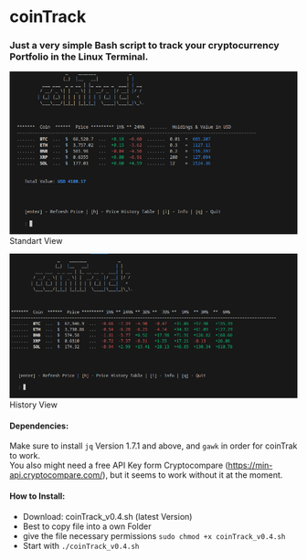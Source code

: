 # coinTrack
### Just a very simple Bash script to track your cryptocurrency Portfolio in the Linux Terminal.


![coinTrack Screenshot]( https://raw.githubusercontent.com/1tituz/CoinTrack/main/screenshot_coinTrack.png "Standard View")
Standart View

![coinTrack Screenshot]( https://raw.githubusercontent.com/1tituz/CoinTrack/main/screenshot_coinTrack2.png "History View")
History View

#### Dependencies:
Make sure to install `jq` Version 1.7.1 and above, and `gawk` in order for coinTrak to work.  
You also might need a free API Key form Cryptocompare (https://min-api.cryptocompare.com/), but it seems to work without it at the moment.

#### How to Install:
  - Download: coinTrack_v0.4.sh (latest Version)
  - Best to copy file into a own Folder
  - give the file necessary permissions `sudo chmod +x coinTrack_v0.4.sh`
  - Start with `./coinTrack_v0.4.sh`

